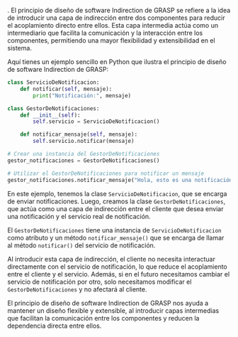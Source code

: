 .
El principio de diseño de software Indirection de GRASP se refiere a la idea de introducir una capa de indirección entre dos componentes para reducir el acoplamiento directo entre ellos. Esta capa intermedia actúa como un intermediario que facilita la comunicación y la interacción entre los componentes, permitiendo una mayor flexibilidad y extensibilidad en el sistema.

Aquí tienes un ejemplo sencillo en Python que ilustra el principio de diseño de software Indirection de GRASP:

```python
class ServicioDeNotificacion:
    def notificar(self, mensaje):
        print("Notificación:", mensaje)

class GestorDeNotificaciones:
    def __init__(self):
        self.servicio = ServicioDeNotificacion()

    def notificar_mensaje(self, mensaje):
        self.servicio.notificar(mensaje)

# Crear una instancia del GestorDeNotificaciones
gestor_notificaciones = GestorDeNotificaciones()

# Utilizar el GestorDeNotificaciones para notificar un mensaje
gestor_notificaciones.notificar_mensaje("Hola, esto es una notificación")
```

En este ejemplo, tenemos la clase `ServicioDeNotificacion`, que se encarga de enviar notificaciones. Luego, creamos la clase `GestorDeNotificaciones`, que actúa como una capa de indirección entre el cliente que desea enviar una notificación y el servicio real de notificación.

El `GestorDeNotificaciones` tiene una instancia de `ServicioDeNotificacion` como atributo y un método `notificar_mensaje()` que se encarga de llamar al método `notificar()` del servicio de notificación.

Al introducir esta capa de indirección, el cliente no necesita interactuar directamente con el servicio de notificación, lo que reduce el acoplamiento entre el cliente y el servicio. Además, si en el futuro necesitamos cambiar el servicio de notificación por otro, solo necesitamos modificar el `GestorDeNotificaciones` y no afectará al cliente.

El principio de diseño de software Indirection de GRASP nos ayuda a mantener un diseño flexible y extensible, al introducir capas intermedias que facilitan la comunicación entre los componentes y reducen la dependencia directa entre ellos.
